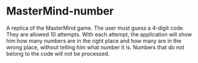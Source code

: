 # MasterMind-number

A replica of the MasterMind game. The user must guess a 4-digit code. They are allowed 10 attempts. With each attempt, the application will show him how many numbers are in the right place and how many are in the wrong place, without telling him what number it is. Numbers that do not belong to the code will not be processed. 

